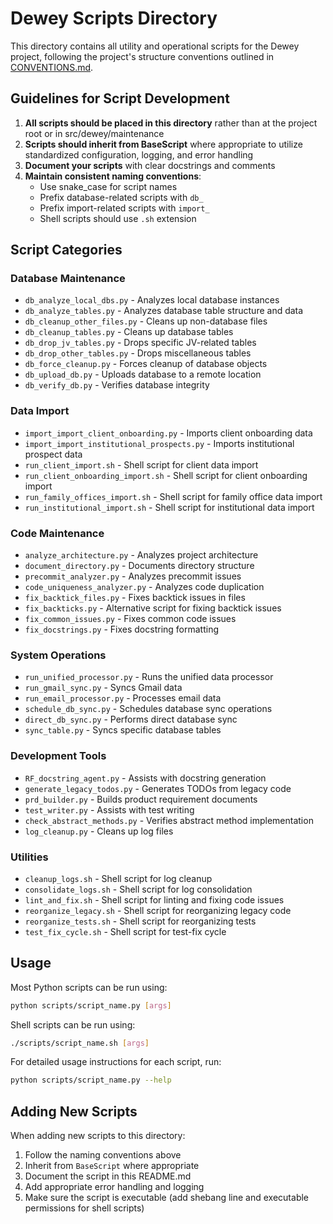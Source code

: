 # Dewey Scripts Directory

This directory contains all utility and operational scripts for the Dewey project, following the project's structure conventions outlined in [CONVENTIONS.md](../CONVENTIONS.md).

## Guidelines for Script Development

1. **All scripts should be placed in this directory** rather than at the project root or in src/dewey/maintenance
2. **Scripts should inherit from BaseScript** where appropriate to utilize standardized configuration, logging, and error handling
3. **Document your scripts** with clear docstrings and comments
4. **Maintain consistent naming conventions**:
   - Use snake_case for script names
   - Prefix database-related scripts with `db_`
   - Prefix import-related scripts with `import_`
   - Shell scripts should use `.sh` extension

## Script Categories

### Database Maintenance
- `db_analyze_local_dbs.py` - Analyzes local database instances
- `db_analyze_tables.py` - Analyzes database table structure and data
- `db_cleanup_other_files.py` - Cleans up non-database files
- `db_cleanup_tables.py` - Cleans up database tables
- `db_drop_jv_tables.py` - Drops specific JV-related tables
- `db_drop_other_tables.py` - Drops miscellaneous tables
- `db_force_cleanup.py` - Forces cleanup of database objects
- `db_upload_db.py` - Uploads database to a remote location
- `db_verify_db.py` - Verifies database integrity

### Data Import
- `import_import_client_onboarding.py` - Imports client onboarding data
- `import_import_institutional_prospects.py` - Imports institutional prospect data
- `run_client_import.sh` - Shell script for client data import
- `run_client_onboarding_import.sh` - Shell script for client onboarding import
- `run_family_offices_import.sh` - Shell script for family office data import
- `run_institutional_import.sh` - Shell script for institutional data import

### Code Maintenance
- `analyze_architecture.py` - Analyzes project architecture
- `document_directory.py` - Documents directory structure
- `precommit_analyzer.py` - Analyzes precommit issues
- `code_uniqueness_analyzer.py` - Analyzes code duplication
- `fix_backtick_files.py` - Fixes backtick issues in files
- `fix_backticks.py` - Alternative script for fixing backtick issues
- `fix_common_issues.py` - Fixes common code issues
- `fix_docstrings.py` - Fixes docstring formatting

### System Operations
- `run_unified_processor.py` - Runs the unified data processor
- `run_gmail_sync.py` - Syncs Gmail data
- `run_email_processor.py` - Processes email data
- `schedule_db_sync.py` - Schedules database sync operations
- `direct_db_sync.py` - Performs direct database sync
- `sync_table.py` - Syncs specific database tables

### Development Tools
- `RF_docstring_agent.py` - Assists with docstring generation
- `generate_legacy_todos.py` - Generates TODOs from legacy code
- `prd_builder.py` - Builds product requirement documents
- `test_writer.py` - Assists with test writing
- `check_abstract_methods.py` - Verifies abstract method implementation
- `log_cleanup.py` - Cleans up log files

### Utilities
- `cleanup_logs.sh` - Shell script for log cleanup
- `consolidate_logs.sh` - Shell script for log consolidation
- `lint_and_fix.sh` - Shell script for linting and fixing code issues
- `reorganize_legacy.sh` - Shell script for reorganizing legacy code
- `reorganize_tests.sh` - Shell script for reorganizing tests
- `test_fix_cycle.sh` - Shell script for test-fix cycle

## Usage

Most Python scripts can be run using:

```bash
python scripts/script_name.py [args]
```

Shell scripts can be run using:

```bash
./scripts/script_name.sh [args]
```

For detailed usage instructions for each script, run:

```bash
python scripts/script_name.py --help
```

## Adding New Scripts

When adding new scripts to this directory:

1. Follow the naming conventions above
2. Inherit from `BaseScript` where appropriate
3. Document the script in this README.md
4. Add appropriate error handling and logging
5. Make sure the script is executable (add shebang line and executable permissions for shell scripts) 